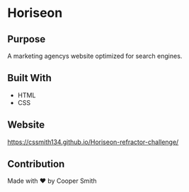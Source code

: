 

# Horiseon

## Purpose
A marketing agencys website optimized for search engines.

## Built With
* HTML
* CSS

## Website
https://cssmith134.github.io/Horiseon-refractor-challenge/

## Contribution
Made with ❤️ by Cooper Smith
